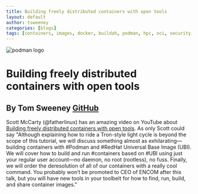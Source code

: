 ```yaml
---
title: Building freely distributed containers with open tools
layout: default
author: tsweeney
categories: [blogs]
tags: [containers, images, docker, buildah, podman, hpc, oci, security, runtime]
---
```


![podman logo](../static/vectors/raw/podman.svg)

# Building freely distributed containers with open tools

## By Tom Sweeney [GitHub](https://github.com/TomSweeneyRedhat)

Scott McCarty (@fatherlinux) has an amazing video on YouTube about [Building freely distributed containers with open tools](https://www.youtube.com/watch?v=Qcys7fKSzB0&t=84). As only Scott could say "Although explaining how to ride a Tron-style light cycle is beyond the scope of this tutorial, we will discuss something almost as exhilarating—building containers with #Podman and #RedHat Universal Base Image (UBI). We will cover how to build and run #containers based on #UBI using just your regular user account—no daemon, no root (rootless), no fuss. Finally, we will order the deresolution of all of our containers with a really cool command. You probably won’t be promoted to CEO of ENCOM after this talk, but you will have new tools in your toolbelt for how to find, run, build, and share container images."
